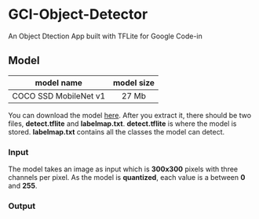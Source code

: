 # GCI-Object-Detector
An Object Dtection App built with TFLite for Google Code-in

## Model
model name | model size
:-:|:-:
COCO SSD MobileNet v1 | 27 Mb

You can download the model [here](http://download.tensorflow.org/models/object_detection/ssd_mobilenet_v1_coco_2018_01_28.tar.gz).  After you extract it, there should be two files, **detect.tflite** and **labelmap.txt**. **detect.tflite** is where the model is stored. **labelmap.txt** contains all the classes the model can detect. <br/>

### Input
The model takes an image as input which is **300x300** pixels with three channels per pixel. As the model is **quantized**, each value is a between **0** and **255**.

### Output
